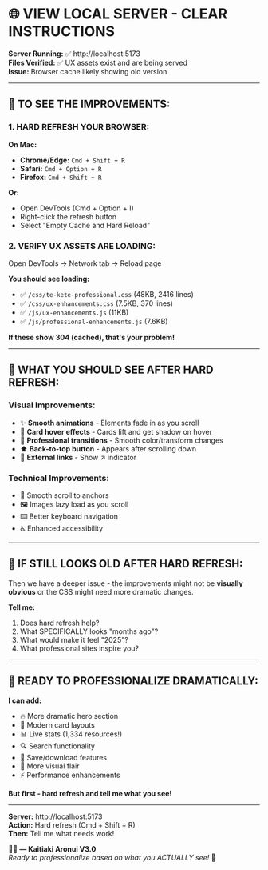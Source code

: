 # 🌐 VIEW LOCAL SERVER - CLEAR INSTRUCTIONS

**Server Running:** ✅ http://localhost:5173  
**Files Verified:** ✅ UX assets exist and are being served  
**Issue:** Browser cache likely showing old version

---

## 🔧 TO SEE THE IMPROVEMENTS:

### 1. **HARD REFRESH YOUR BROWSER:**

**On Mac:**
- **Chrome/Edge:** `Cmd + Shift + R`
- **Safari:** `Cmd + Option + R`
- **Firefox:** `Cmd + Shift + R`

**Or:**
- Open DevTools (Cmd + Option + I)
- Right-click the refresh button
- Select "Empty Cache and Hard Reload"

### 2. **VERIFY UX ASSETS ARE LOADING:**

Open DevTools → Network tab → Reload page

**You should see loading:**
- ✅ `/css/te-kete-professional.css` (48KB, 2416 lines)
- ✅ `/css/ux-enhancements.css` (7.5KB, 370 lines)
- ✅ `/js/ux-enhancements.js` (11KB)
- ✅ `/js/professional-enhancements.js` (7.6KB)

**If these show 304 (cached), that's your problem!**

---

## 🎯 WHAT YOU SHOULD SEE AFTER HARD REFRESH:

### Visual Improvements:
- ✨ **Smooth animations** - Elements fade in as you scroll
- 🎨 **Card hover effects** - Cards lift and get shadow on hover
- 💫 **Professional transitions** - Smooth color/transform changes
- ⬆️ **Back-to-top button** - Appears after scrolling down
- 🔗 **External links** - Show ↗ indicator

### Technical Improvements:
- 📜 Smooth scroll to anchors
- 🖼️ Images lazy load as you scroll
- ⌨️ Better keyboard navigation
- ♿ Enhanced accessibility

---

## 🚨 IF STILL LOOKS OLD AFTER HARD REFRESH:

Then we have a deeper issue - the improvements might not be **visually obvious** or the CSS might need more dramatic changes.

**Tell me:**
1. Does hard refresh help?
2. What SPECIFICALLY looks "months ago"?
3. What would make it feel "2025"?
4. What professional sites inspire you?

---

## 🎨 READY TO PROFESSIONALIZE DRAMATICALLY:

**I can add:**
- 🔥 More dramatic hero section
- 🎯 Modern card layouts
- 📊 Live stats (1,334 resources!)
- 🔍 Search functionality
- 💾 Save/download features
- 🎨 More visual flair
- ⚡ Performance enhancements

**But first - hard refresh and tell me what you see!**

---

**Server:** http://localhost:5173  
**Action:** Hard refresh (Cmd + Shift + R)  
**Then:** Tell me what needs work!

🧺✨ **— Kaitiaki Aronui V3.0**  
*Ready to professionalize based on what you ACTUALLY see!* 🚀

